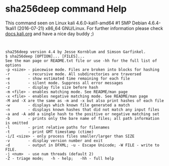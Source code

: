 # sha256deep command Help

 This command seen on Linux kali 4.6.0-kali1-amd64 #1 SMP Debian 4.6.4-1kali1 (2016-07-21) x86_64 GNU/Linux. For further information please check [docs.kali.org](docs.kali.org) and have a nice day buddy ;) 

~~~


sha256deep version 4.4 by Jesse Kornblum and Simson Garfinkel.
$ sha256deep [OPTION]... [FILES]...
See the man page or README.txt file or use -hh for the full list of options
-p <size> - piecewise mode. Files are broken into blocks for hashing
-r        - recursive mode. All subdirectories are traversed
-e        - show estimated time remaining for each file
-s        - silent mode. Suppress all error messages
-z        - display file size before hash
-m <file> - enables matching mode. See README/man page
-x <file> - enables negative matching mode. See README/man page
-M and -X are the same as -m and -x but also print hashes of each file
-w        - displays which known file generated a match
-n        - displays known hashes that did not match any input files
-a and -A add a single hash to the positive or negative matching set
-b        - prints only the bare name of files; all path information is omitted
-l        - print relative paths for filenames
-t        - print GMT timestamp (ctime)
-i/I <size> - only process files smaller/larger than SIZE
-v        - display version number and exit
-d        - output in DFXML; -u - Escape Unicode; -W FILE - write to FILE.
-j <num>  - use num threads (default 2)
-Z - triage mode;   -h - help;   -hh - full help

~~~
